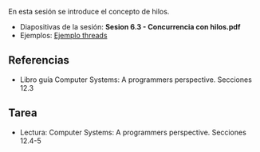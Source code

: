 En esta sesión se introduce el concepto de hilos.

* Diapositivas de la sesión: **Sesion 6.3 - Concurrencia con hilos.pdf**
* Ejemplos: [Ejemplo threads](https://bitbucket.org/fexadom/ejemplo_threads)

## Referencias

* Libro guía Computer Systems: A programmers perspective. Secciones 12.3

## Tarea

* Lectura: Computer Systems: A programmers perspective. Secciones 12.4-5
